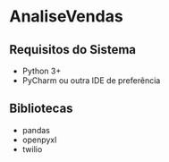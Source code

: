 # AnaliseVendas

## Requisitos do Sistema

   - Python 3+
   - PyCharm ou outra IDE de preferência
    
## Bibliotecas

   - pandas
   - openpyxl
   - twilio
    
